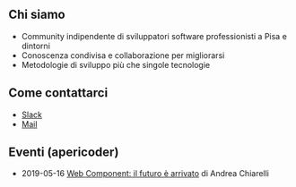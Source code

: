 ## Chi siamo

* Community indipendente di sviluppatori software professionisti a Pisa e dintorni
* Conoscenza condivisa e collaborazione per migliorarsi
* Metodologie di sviluppo più che singole tecnologie

## Come contattarci

* [Slack](https://montacchiello-invites.herokuapp.com/)
* [Mail](mailto:montacchiello@gionn.net)

## Eventi (apericoder)

* 2019-05-16 [Web Component: il futuro è arrivato](https://www.eventbrite.it/e/biglietti-web-component-il-futuro-e-arrivato-apericoder-60531057021) di Andrea Chiarelli
